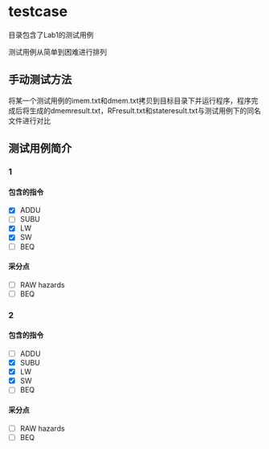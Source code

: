 # testcase

目录包含了Lab1的测试用例

测试用例从简单到困难进行排列

## 手动测试方法

将某一个测试用例的imem.txt和dmem.txt拷贝到目标目录下并运行程序，程序完成后将生成的dmemresult.txt，RFresult.txt和stateresult.txt与测试用例下的同名文件进行对比

## 测试用例简介

### 1 
#### 包含的指令
- [x] ADDU
- [ ] SUBU
- [x] LW
- [x] SW
- [ ] BEQ

#### 采分点
- [ ] RAW hazards
- [ ] BEQ

### 2 
#### 包含的指令
- [ ] ADDU
- [x] SUBU
- [x] LW
- [x] SW
- [ ] BEQ

#### 采分点
- [ ] RAW hazards
- [ ] BEQ
